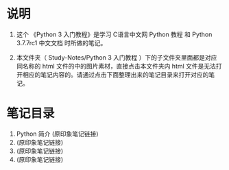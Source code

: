 # 说明
1. 这个 《Python 3 入门教程》是学习 <a href="http://c.biancheng.net/python/" style="text-decoration:none">C语言中文网 Python 教程</a> 和 <a href="https://docs.python.org/zh-cn/3.7/index.html" style="text-decoration:none">Python 3.7.7rc1 中文文档</a> 时所做的笔记。

2. 本文件夹（ Study-Notes/Python 3 入门教程 ）下的子文件夹里面都是对应同名称的 html 文件的中的图片素材，直接点击本文件夹内 html 文件是无法打开相应的笔记内容的。请通过点击下面整理出来的笔记目录来打开对应的笔记。


# 笔记目录
1. <a href="https://abrachan.github.io/Study-Notes/Python%203%20入门教程/1_Python%20简介.html" style="text-decoration:none">Python 简介</a> (<a href="https://app.yinxiang.com/shard/s22/nl/24419242/3057764f-d056-418c-b65d-5fedc549cd6c" style="text-decoration:none">原印象笔记链接</a>)
2. <a href="https://abrachan.github.io/Study-Notes/" style="text-decoration:none"></a> (<a href="" style="text-decoration:none">原印象笔记链接</a>)
3. <a href="https://abrachan.github.io/Study-Notes/" style="text-decoration:none"></a> (<a href="" style="text-decoration:none">原印象笔记链接</a>)
4. <a href="https://abrachan.github.io/Study-Notes/" style="text-decoration:none"></a> (<a href="" style="text-decoration:none">原印象笔记链接</a>)

